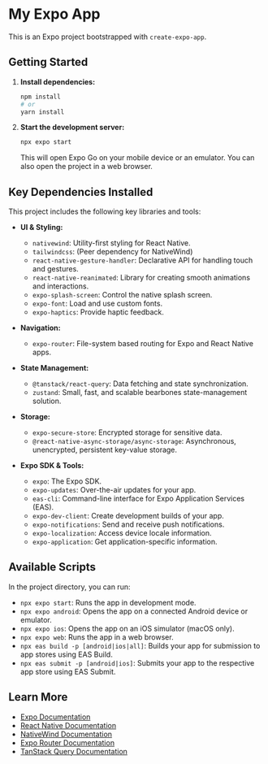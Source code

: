# My Expo App

This is an Expo project bootstrapped with `create-expo-app`.

## Getting Started

1.  **Install dependencies:**
    ```bash
    npm install
    # or
    yarn install
    ```

2.  **Start the development server:**
    ```bash
    npx expo start
    ```
    This will open Expo Go on your mobile device or an emulator. You can also open the project in a web browser.

## Key Dependencies Installed

This project includes the following key libraries and tools:

*   **UI & Styling:**
    *   `nativewind`: Utility-first styling for React Native.
    *   `tailwindcss`: (Peer dependency for NativeWind)
    *   `react-native-gesture-handler`: Declarative API for handling touch and gestures.
    *   `react-native-reanimated`: Library for creating smooth animations and interactions.
    *   `expo-splash-screen`: Control the native splash screen.
    *   `expo-font`: Load and use custom fonts.
    *   `expo-haptics`: Provide haptic feedback.

*   **Navigation:**
    *   `expo-router`: File-system based routing for Expo and React Native apps.

*   **State Management:**
    *   `@tanstack/react-query`: Data fetching and state synchronization.
    *   `zustand`: Small, fast, and scalable bearbones state-management solution.

*   **Storage:**
    *   `expo-secure-store`: Encrypted storage for sensitive data.
    *   `@react-native-async-storage/async-storage`: Asynchronous, unencrypted, persistent key-value storage.

*   **Expo SDK & Tools:**
    *   `expo`: The Expo SDK.
    *   `expo-updates`: Over-the-air updates for your app.
    *   `eas-cli`: Command-line interface for Expo Application Services (EAS).
    *   `expo-dev-client`: Create development builds of your app.
    *   `expo-notifications`: Send and receive push notifications.
    *   `expo-localization`: Access device locale information.
    *   `expo-application`: Get application-specific information.

## Available Scripts

In the project directory, you can run:

*   `npx expo start`: Runs the app in development mode.
*   `npx expo android`: Opens the app on a connected Android device or emulator.
*   `npx expo ios`: Opens the app on an iOS simulator (macOS only).
*   `npx expo web`: Runs the app in a web browser.
*   `npx eas build -p [android|ios|all]`: Builds your app for submission to app stores using EAS Build.
*   `npx eas submit -p [android|ios]`: Submits your app to the respective app store using EAS Submit.

## Learn More

*   [Expo Documentation](https://docs.expo.dev/)
*   [React Native Documentation](https://reactnative.dev/docs)
*   [NativeWind Documentation](https://www.nativewind.dev/)
*   [Expo Router Documentation](https://expo.github.io/router/)
*   [TanStack Query Documentation](https://tanstack.com/query/latest/docs/react/overview)
